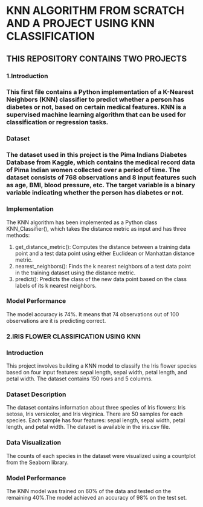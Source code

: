 # KNN ALGORITHM FROM SCRATCH AND A PROJECT USING KNN CLASSIFICATION

<H2>THIS REPOSITORY CONTAINS TWO PROJECTS</H3>
<h3>1.Introduction<h3>
This first file contains a Python implementation of a K-Nearest Neighbors (KNN) classifier to predict whether a person has diabetes or not, based on certain medical features. KNN is a supervised machine learning algorithm that can be used for classification or regression tasks.

<h3>Dataset<h3>
The dataset used in this project is the Pima Indians Diabetes Database from Kaggle, which contains the medical record data of Pima Indian women collected over a period of time. The dataset consists of 768 observations and 8 input features such as age, BMI, blood pressure, etc. The target variable is a binary variable indicating whether the person has diabetes or not.

<h3>Implementation</h3>
The KNN algorithm has been implemented as a Python class KNN_Classifier(), which takes the distance metric as input and has three methods:
<ol>
<li>get_distance_metric(): Computes the distance between a training data point and a test data point using either Euclidean or Manhattan distance metric.</li>
<li> nearest_neighbors(): Finds the k nearest neighbors of a test data point in the training dataset using the distance metric.</li>
<li>predict(): Predicts the class of the new data point based on the class labels of its k nearest neighbors.</li>
</ol>
<h3>Model Performance</h3>
The model accuracy is 74%. It means that 74 observations out of 100 observations are it is predicting correct. 

<h3>2.IRIS FLOWER CLASSIFICATION USING KNN</h3>
<h3>Introduction</h3>
This project involves building a KNN model to classify the Iris flower species based on four input features: sepal length, sepal width, petal length, and petal width. The dataset contains 150 rows and 5 columns.

<h3>Dataset Description</h3>
The dataset contains information about three species of Iris flowers: Iris setosa, Iris versicolor, and Iris virginica. There are 50 samples for each species. Each sample has four features: sepal length, sepal width, petal length, and petal width. The dataset is available in the iris.csv file.

<h3>Data Visualization</h3>
The counts of each species in the dataset were visualized using a countplot from the Seaborn library.
<h3>Model Performance</h3>
The KNN model was trained on 60% of the data and tested on the remaining 40%.The model achieved an accuracy of 98% on the test set.


